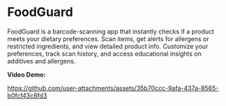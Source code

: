 # FoodGuard
FoodGuard is a barcode-scanning app that instantly checks if a product meets your dietary preferences. Scan items, get alerts for allergens or restricted ingredients, and view detailed product info. Customize your preferences, track scan history, and access educational insights on additives and allergens.

**Video Demo:**


https://github.com/user-attachments/assets/35b70ccc-9afa-437a-8565-b0fcf43c6fd3

